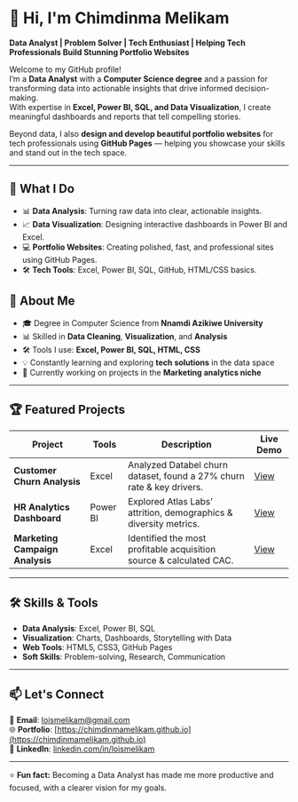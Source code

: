 # 👋 Hi, I'm Chimdinma Melikam  
**Data Analyst | Problem Solver | Tech Enthusiast | Helping Tech Professionals Build Stunning Portfolio Websites**

Welcome to my GitHub profile!  
I’m a **Data Analyst** with a **Computer Science degree** and a passion for transforming data into actionable insights that drive informed decision-making.  
With expertise in **Excel, Power BI, SQL, and Data Visualization**, I create meaningful dashboards and reports that tell compelling stories.  

Beyond data, I also **design and develop beautiful portfolio websites** for tech professionals using **GitHub Pages** — helping you showcase your skills and stand out in the tech space.


---
## 🌟 What I Do
- 📊 **Data Analysis**: Turning raw data into clear, actionable insights.
- 📈 **Data Visualization**: Designing interactive dashboards in Power BI and Excel.
- 💻 **Portfolio Websites**: Creating polished, fast, and professional sites using GitHub Pages.
- 🛠 **Tech Tools**: Excel, Power BI, SQL, GitHub, HTML/CSS basics.

## 🚀 About Me
- 🎓 Degree in Computer Science from **Nnamdi Azikiwe University**  
- 📊 Skilled in **Data Cleaning**, **Visualization**, and **Analysis**  
- 🛠 Tools I use: **Excel, Power BI, SQL, HTML, CSS**  
- 💡 Constantly learning and exploring **tech solutions** in the data space  
- 🌱 Currently working on projects in the **Marketing analytics niche**  

---

## 🏆 Featured Projects
| Project | Tools | Description | Live Demo |
|---------|-------|-------------|-----------|
| **Customer Churn Analysis** | Excel | Analyzed Databel churn dataset, found a 27% churn rate & key drivers. | [View](https://www.loismelikam.online/) |
| **HR Analytics Dashboard** | Power BI | Explored Atlas Labs’ attrition, demographics & diversity metrics. | [View](https://www.loismelikam.online/) |
| **Marketing Campaign Analysis** | Excel | Identified the most profitable acquisition source & calculated CAC. | [View](https://www.loismelikam.online/) |

---

## 🛠 Skills & Tools
- **Data Analysis**: Excel, Power BI, SQL  
- **Visualization**: Charts, Dashboards, Storytelling with Data  
- **Web Tools**: HTML5, CSS3, GitHub Pages  
- **Soft Skills**: Problem-solving, Research, Communication  

---

## 📫 Let's Connect
📧 **Email**: [loismelikam@gmail.com](mailto:loismelikam@gmail.com)  
🌐 **Portfolio**: [https://chimdinmamelikam.github.io](https://chimdinmamelikam.github.io)  
💼 **LinkedIn**: [linkedin.com/in/loismelikam](https://www.linkedin.com/in/loismelikam)  

---

⭐ **Fun fact:** Becoming a Data Analyst has made me more productive and focused, with a clearer vision for my goals.
